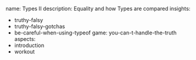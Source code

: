 name: Types II
description: Equality and how Types are compared
insights:
  - truthy-falsy
  - truthy-falsy-gotchas
  - be-careful-when-using-typeof
game: you-can-t-handle-the-truth
aspects:
  - introduction
  - workout
 
